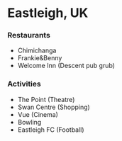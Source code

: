 # Eastleigh, UK

### Restaurants
- Chimichanga
- Frankie&Benny
- Welcome Inn (Descent pub grub)

### Activities
- The Point (Theatre)
- Swan Centre (Shopping)
- Vue (Cinema)
- Bowling
- Eastleigh FC (Football)
